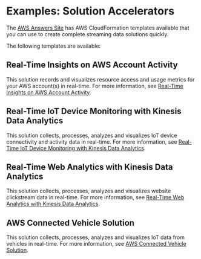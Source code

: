 # Examples: Solution Accelerators<a name="examples_solution"></a>

The [AWS Answers Site](https://aws.amazon.com/answers/) has AWS CloudFormation templates available that you can use to create complete streaming data solutions quickly\. 

The following templates are available:

## Real\-Time Insights on AWS Account Activity<a name="examples_solution_activity"></a>

This solution records and visualizes resource access and usage metrics for your AWS account\(s\) in real\-time\. For more information, see [Real\-Time Insights on AWS Account Activity](https://docs.aws.amazon.com/solutions/latest/real-time-insights-account-activity/welcome.html)\.

## Real\-Time IoT Device Monitoring with Kinesis Data Analytics<a name="examples_solution_iot"></a>

This solution collects, processes, analyzes and visualizes IoT device connectivity and activity data in real\-time\. For more information, see [Real\-Time IoT Device Monitoring with Kinesis Data Analytics](https://docs.aws.amazon.com/solutions/latest/real-time-iot-device-monitoring-with-kinesis/welcome.html)\.

## Real\-Time Web Analytics with Kinesis Data Analytics<a name="examples_solution_web"></a>

This solution collects, processes, analyzes and visualizes website clickstream data in real\-time\. For more information, see [Real\-Time Web Analytics with Kinesis Data Analytics](https://docs.aws.amazon.com/solutions/latest/real-time-web-analytics-with-kinesis/welcome.html)\.

## AWS Connected Vehicle Solution<a name="examples_solution_vehicle"></a>

This solution collects, processes, analyzes and visualizes IoT data from vehicles in real\-time\. For more information, see [AWS Connected Vehicle Solution](https://docs.aws.amazon.com//solutions/latest/connected-vehicle-solution/welcome.html)\.